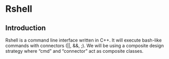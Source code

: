# Rshell

## Introduction

Rshell is a command line interface written in C++. It will execute bash-like commands with connectors (||, &&, ;). We will be using a composite design strategy where “cmd” and “connector” act as composite classes.

